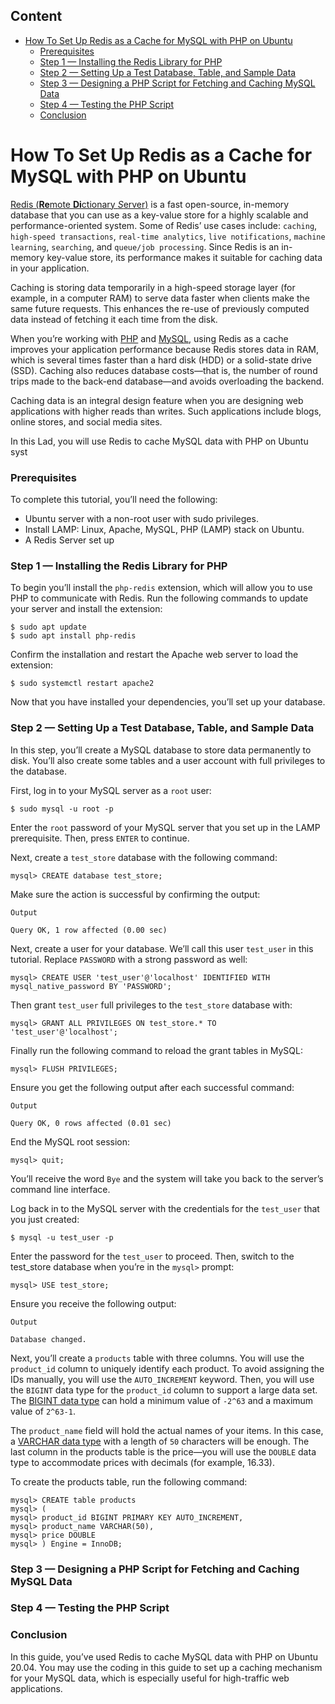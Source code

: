 ## Content
- [How To Set Up Redis as a Cache for MySQL with PHP on Ubuntu](#how-to-set-up-redis-as-a-cache-for-mysql-with-php-on-ubuntu)
    - [Prerequisites](#prerequisites)
    - [Step 1 — Installing the Redis Library for PHP](#step-1--installing-the-redis-library-for-php)
    - [Step 2 — Setting Up a Test Database, Table, and Sample Data](#step-2--setting-up-a-test-database-table-and-sample-data)
    - [Step 3 — Designing a PHP Script for Fetching and Caching MySQL Data](#step-3--designing-a-php-script-for-fetching-and-caching-mysql-data)
    - [Step 4 — Testing the PHP Script](#step-4--testing-the-php-script)
    - [Conclusion](#conclusion)

# How To Set Up Redis as a Cache for MySQL with PHP on Ubuntu
[Redis (**Re**mote **Di**ctionary *S*erver)](https://redis.com/) is a fast open-source, in-memory database that you can use as a key-value store for a highly scalable and performance-oriented system. Some of Redis’ use cases include: `caching`, `high-speed transactions`, `real-time analytics`, `live notifications`, `machine learning`, `searching`, and `queue/job processing`. Since Redis is an in-memory key-value store, its performance makes it suitable for caching data in your application.

Caching is storing data temporarily in a high-speed storage layer (for example, in a computer RAM) to serve data faster when clients make the same future requests. This enhances the re-use of previously computed data instead of fetching it each time from the disk.

When you’re working with [PHP](https://www.php.net/) and [MySQL](https://www.mysql.com/), using Redis as a cache improves your application performance because Redis stores data in RAM, which is several times faster than a hard disk (HDD) or a solid-state drive (SSD). Caching also reduces database costs—that is, the number of round trips made to the back-end database—and avoids overloading the backend.

Caching data is an integral design feature when you are designing web applications with higher reads than writes. Such applications include blogs, online stores, and social media sites.

In this Lad, you will use Redis to cache MySQL data with PHP on Ubuntu syst
### Prerequisites
To complete this tutorial, you’ll need the following:
- Ubuntu server with a non-root user with sudo privileges.
- Install LAMP: Linux, Apache, MySQL, PHP (LAMP) stack on Ubuntu.
- A Redis Server set up

### Step 1 — Installing the Redis Library for PHP
To begin you’ll install the `php-redis` extension, which will allow you to use PHP to communicate with Redis. Run the following commands to update your server and install the extension:
```console
$ sudo apt update
$ sudo apt install php-redis
```
Confirm the installation and restart the Apache web server to load the extension:
```console
$ sudo systemctl restart apache2
```
Now that you have installed your dependencies, you’ll set up your database.
### Step 2 — Setting Up a Test Database, Table, and Sample Data
In this step, you’ll create a MySQL database to store data permanently to disk. You’ll also create some tables and a user account with full privileges to the database.

First, log in to your MySQL server as a `root` user:
```console
$ sudo mysql -u root -p
```
Enter the `root` password of your MySQL server that you set up in the LAMP prerequisite. Then, press `ENTER` to continue.

Next, create a `test_store` database with the following command:
```
mysql> CREATE database test_store;
```
Make sure the action is successful by confirming the output:
```
Output

Query OK, 1 row affected (0.00 sec)
```
Next, create a user for your database. We’ll call this user `test_user` in this tutorial. Replace `PASSWORD` with a strong password as well:
```
mysql> CREATE USER 'test_user'@'localhost' IDENTIFIED WITH mysql_native_password BY 'PASSWORD';
```
Then grant `test_user` full privileges to the `test_store` database with:
```
mysql> GRANT ALL PRIVILEGES ON test_store.* TO 'test_user'@'localhost';
```
Finally run the following command to reload the grant tables in MySQL:
```
mysql> FLUSH PRIVILEGES;
```
Ensure you get the following output after each successful command:
```
Output

Query OK, 0 rows affected (0.01 sec)
```
End the MySQL root session:
```
mysql> quit;
```
You’ll receive the word `Bye` and the system will take you back to the server’s command line interface.

Log back in to the MySQL server with the credentials for the `test_user` that you just created:
```
$ mysql -u test_user -p
```
Enter the password for the `test_user` to proceed. Then, switch to the test_store database when you’re in the `mysql>` prompt:
```
mysql> USE test_store;
```
Ensure you receive the following output:
```
Output

Database changed.
```

Next, you’ll create a `products` table with three columns. You will use the `product_id` column to uniquely identify each product. To avoid assigning the IDs manually, you will use the `AUTO_INCREMENT` keyword. Then, you will use the `BIGINT` data type for the `product_id` column to support a large data set. The [BIGINT data type](https://dev.mysql.com/doc/refman/8.0/en/integer-types.html) can hold a minimum value of `-2^63` and a maximum value of `2^63-1`.

The `product_name` field will hold the actual names of your items. In this case, a [VARCHAR data type](https://dev.mysql.com/doc/refman/8.0/en/char.html) with a length of `50` characters will be enough. The last column in the products table is the price—you will use the `DOUBLE` data type to accommodate prices with decimals (for example, 16.33).

To create the products table, run the following command:
```mysql
mysql> CREATE table products
mysql> (
mysql> product_id BIGINT PRIMARY KEY AUTO_INCREMENT,
mysql> product_name VARCHAR(50),
mysql> price DOUBLE
mysql> ) Engine = InnoDB;
```

### Step 3 — Designing a PHP Script for Fetching and Caching MySQL Data

### Step 4 — Testing the PHP Script

### Conclusion
In this guide, you’ve used Redis to cache MySQL data with PHP on Ubuntu 20.04. You may use the coding in this guide to set up a caching mechanism for your MySQL data, which is especially useful for high-traffic web applications.

